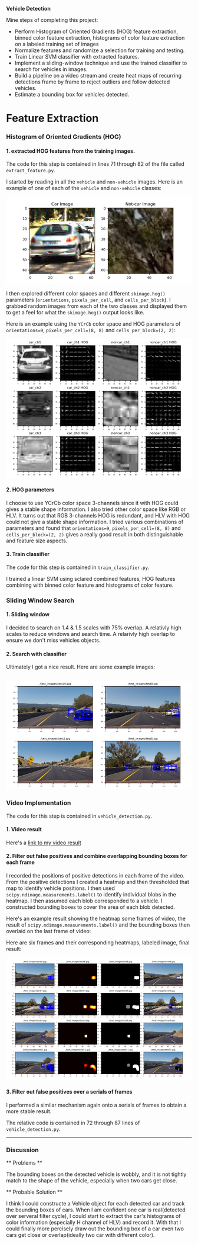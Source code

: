
**Vehicle Detection**

Mine steps of completing this project:

* Perform Histogram of Oriented Gradients (HOG) feature extraction, binned color feature extraction, histograms of color feature extraction on a labeled training set of images
* Normalize features and randomize a selection for training and testing.
* Train Linear SVM classifier with extracted features.
* Implement a sliding-window technique and use the trained classifier to search for vehicles in images.
* Build a pipeline on a video stream and create heat maps of recurring detections frame by frame to reject outliers and follow detected vehicles.
* Estimate a bounding box for vehicles detected.

[//]: # (Image References)
[image1]: https://raw.githubusercontent.com/Awesomex005/CarND-Vehicle-Detection/master/report_images/car_noncar.png
[image2]: https://raw.githubusercontent.com/Awesomex005/CarND-Vehicle-Detection/master/report_images/car_noncar_hog.png
[image3]: https://raw.githubusercontent.com/Awesomex005/CarND-Vehicle-Detection/master/report_images/sliding_windows.png
[image4]: https://raw.githubusercontent.com/Awesomex005/CarND-Vehicle-Detection/master/report_images/process_frame.png
[video1]: https://raw.githubusercontent.com/Awesomex005/CarND-Vehicle-Detection/master/output_videos/Vehicle_detection.mp4


# Feature Extraction
### Histogram of Oriented Gradients (HOG)

#### 1. extracted HOG features from the training images.

The code for this step is contained in lines 71 through 82 of the file called `extract_feature.py`.  

I started by reading in all the `vehicle` and `non-vehicle` images.  Here is an example of one of each of the `vehicle` and `non-vehicle` classes:

![alt text][image1]

I then explored different color spaces and different `skimage.hog()` parameters (`orientations`, `pixels_per_cell`, and `cells_per_block`).  I grabbed random images from each of the two classes and displayed them to get a feel for what the `skimage.hog()` output looks like.

Here is an example using the `YCrCb` color space and HOG parameters of `orientations=9`, `pixels_per_cell=(8, 8)` and `cells_per_block=(2, 2)`:


![alt text][image2]

#### 2. HOG parameters

I choose to use YCrCb color space 3-channels since it with HOG could gives a stable shape information. I also tried other color space like RGB or HLV. It turns out that RGB 3-channels HOG is redundant, and HLV with HOG could not give a stable shape information.
I tried various combinations of parameters and found that `orientations=9`, `pixels_per_cell=(8, 8)` and `cells_per_block=(2, 2)` gives a really good result in both  distinguishable and feature size aspects.

#### 3. Train classifier

The code for this step is contained in `train_classifier.py`.

I trained a linear SVM using sclared combined features, HOG features combining with binned color feature and histograms of color feature.

### Sliding Window Search

#### 1. Sliding window

I decided to search on 1.4 & 1.5 scales with 75% overlap. A relativly high scales to reduce windows and search time. A relarivly high overlap to ensure we don't miss vehicles objects.

#### 2. Search with classifier

Ultimately I got a nice result.  Here are some example images:

![alt text][image3]
---

### Video Implementation

The code for this step is contained in `vehicle_detection.py`.

#### 1. Video result
Here's a [link to my video result](https://raw.githubusercontent.com/Awesomex005/CarND-Vehicle-Detection/master/output_videos/Vehicle_detection.mp4)


#### 2. Filter out false positives and combine overlapping bounding boxes for each frame

I recorded the positions of positive detections in each frame of the video.  From the positive detections I created a heatmap and then thresholded that map to identify vehicle positions.  I then used `scipy.ndimage.measurements.label()` to identify individual blobs in the heatmap.  I then assumed each blob corresponded to a vehicle.  I constructed bounding boxes to cover the area of each blob detected.  

Here's an example result showing the heatmap some frames of video, the result of `scipy.ndimage.measurements.label()` and the bounding boxes then overlaid on the last frame of video:

Here are six frames and their corresponding heatmaps, labeled image, final result:

![alt text][image4]

#### 3. Filter out false positives over a serials of frames

I performed a similar mechanism again onto a serials of frames to obtain a more stable result.

The relative code is contained in 72 through 87 lines of `vehicle_detection.py`.


---

### Discussion

** Problems **

The bounding boxes on the detected vehicle is wobbly, and it is not tightly match to the shape of the vehicle, especially when two cars get close.

** Probable Solution **

I think I could constructe a Vehicle object for each detected car and track the bounding boxes of cars. When I am confident one car is real(detected over serveral filter cycle), I could start to extract the car's histograms of color information (especially H channel of HLV) and record it. With that I could finally more percisely draw out the bounding box of a car even two cars get close or overlap(ideally two car with different color).

